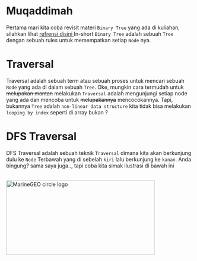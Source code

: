# Muqaddimah

Pertama mari kita coba revisit materi `Binary Tree` yang ada di kuliahan, silahkan lihat [refrensi disini ](https://en.wikipedia.org/wiki/Binary_tree)
In-short `Binary Tree` adalah sebuah `Tree` dengan sebuah rules untuk memempatkan setiap `Node` nya.

# Traversal

Traversal adalah sebuah term atau sebuah proses untuk mencari sebuah `Node` yang ada di dalam sebuah `Tree`.
Oke, mungkin cara termudah untuk <s>melupakan mantan</s> melakukan `Traversal` adalah mengunjungi setiap node yang ada dan mencoba untuk 
<s>melupakannya</s>  mencocokannya. Tapi, bukannya `Tree` adalah `non-linear data structure` kita tidak bisa melakukan `looping by index` seperti di array
bukan ?

# DFS Traversal

DFS Traversal adalah sebuah teknik `Traversal` dimana kita akan berkunjung dulu ke `Node` Terbawah yang di sebelah `kiri` lalu berkunjung ke `kanan`.
Anda bingung? sama saya juga.., tapi coba kita simak ilustrasi di bawah ini

<br />

<img src="https://miro.medium.com/max/1280/0*miG6xdyYzdvrB67S.gif" alt="MarineGEO circle logo" style="height: 200px; width:400px;"/>